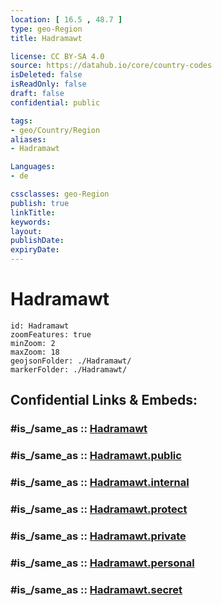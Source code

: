 ```yaml
---
location: [ 16.5 , 48.7 ] 
type: geo-Region
title: Hadramawt

license: CC BY-SA 4.0
source: https://datahub.io/core/country-codes
isDeleted: false
isReadOnly: false
draft: false
confidential: public

tags:
- geo/Country/Region
aliases:
- Hadramawt

Languages:
- de

cssclasses: geo-Region
publish: true
linkTitle: 
keywords: 
layout: 
publishDate: 
expiryDate: 
---
```


# Hadramawt

```leaflet
id: Hadramawt
zoomFeatures: true 
minZoom: 2 
maxZoom: 18
geojsonFolder: ./Hadramawt/
markerFolder: ./Hadramawt/
```


## Confidential Links & Embeds: 

### #is_/same_as :: [Hadramawt](/_Standards/Earth/Continent/Asia/Asia~West/Yemen~Republic/governorates~Yemen/Hadramawt.md) 

### #is_/same_as :: [Hadramawt.public](/_public/Earth/Continent/Asia/Asia~West/Yemen~Republic/governorates~Yemen/Hadramawt.public.md) 

### #is_/same_as :: [Hadramawt.internal](/_internal/Earth/Continent/Asia/Asia~West/Yemen~Republic/governorates~Yemen/Hadramawt.internal.md) 

### #is_/same_as :: [Hadramawt.protect](/_protect/Earth/Continent/Asia/Asia~West/Yemen~Republic/governorates~Yemen/Hadramawt.protect.md) 

### #is_/same_as :: [Hadramawt.private](/_private/Earth/Continent/Asia/Asia~West/Yemen~Republic/governorates~Yemen/Hadramawt.private.md) 

### #is_/same_as :: [Hadramawt.personal](/_personal/Earth/Continent/Asia/Asia~West/Yemen~Republic/governorates~Yemen/Hadramawt.personal.md) 

### #is_/same_as :: [Hadramawt.secret](/_secret/Earth/Continent/Asia/Asia~West/Yemen~Republic/governorates~Yemen/Hadramawt.secret.md)

